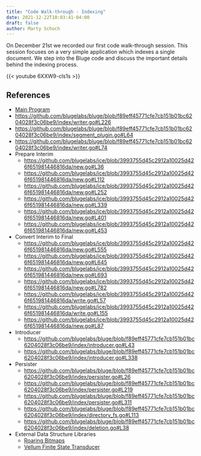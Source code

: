 ```yaml
---
title: "Code Walk-through - Indexing"
date: 2021-12-22T10:03:41-04:00
draft: false
author: Marty Schoch
---
```


On December 21st we recorded our first code walk-through session.  This session focuses on a very simple application which indexes a single document.  We step into the Bluge code and discuss the important details behind the indexing process.

<!--more-->

{{< youtube 6XXW9-cls1s >}}

## References

- [Main Program](https://gist.github.com/mschoch/c9fb385570a85286357a51555a814e4f)
- https://github.com/blugelabs/bluge/blob/f89eff45771cfe7cb151b01bc6204028f3c06be9/index/writer.go#L226
- https://github.com/blugelabs/bluge/blob/f89eff45771cfe7cb151b01bc6204028f3c06be9/index/segment_plugin.go#L64
- https://github.com/blugelabs/bluge/blob/f89eff45771cfe7cb151b01bc6204028f3c06be9/index/writer.go#L74
- Prepare Interim
  - https://github.com/blugelabs/ice/blob/3993755d45c2912a10025d426f651981446816da/new.go#L36
  - https://github.com/blugelabs/ice/blob/3993755d45c2912a10025d426f651981446816da/new.go#L112
  - https://github.com/blugelabs/ice/blob/3993755d45c2912a10025d426f651981446816da/new.go#L252
  - https://github.com/blugelabs/ice/blob/3993755d45c2912a10025d426f651981446816da/new.go#L339
  - https://github.com/blugelabs/ice/blob/3993755d45c2912a10025d426f651981446816da/new.go#L401
  - https://github.com/blugelabs/ice/blob/3993755d45c2912a10025d426f651981446816da/new.go#L453
- Convert Interim to Final
  - https://github.com/blugelabs/ice/blob/3993755d45c2912a10025d426f651981446816da/new.go#L555
  - https://github.com/blugelabs/ice/blob/3993755d45c2912a10025d426f651981446816da/new.go#L645
  - https://github.com/blugelabs/ice/blob/3993755d45c2912a10025d426f651981446816da/new.go#L693
  - https://github.com/blugelabs/ice/blob/3993755d45c2912a10025d426f651981446816da/new.go#L782
  - https://github.com/blugelabs/ice/blob/3993755d45c2912a10025d426f651981446816da/write.go#L57
  - https://github.com/blugelabs/ice/blob/3993755d45c2912a10025d426f651981446816da/write.go#L155
  - https://github.com/blugelabs/ice/blob/3993755d45c2912a10025d426f651981446816da/new.go#L87
- Introducer
  - https://github.com/blugelabs/bluge/blob/f89eff45771cfe7cb151b01bc6204028f3c06be9/index/introducer.go#L43
  - https://github.com/blugelabs/bluge/blob/f89eff45771cfe7cb151b01bc6204028f3c06be9/index/introducer.go#L338
- Persister
  - https://github.com/blugelabs/bluge/blob/f89eff45771cfe7cb151b01bc6204028f3c06be9/index/persister.go#L26
  - https://github.com/blugelabs/bluge/blob/f89eff45771cfe7cb151b01bc6204028f3c06be9/index/persister.go#L219
  - https://github.com/blugelabs/bluge/blob/f89eff45771cfe7cb151b01bc6204028f3c06be9/index/persister.go#L311
  - https://github.com/blugelabs/bluge/blob/f89eff45771cfe7cb151b01bc6204028f3c06be9/index/directory_fs.go#L113
  - https://github.com/blugelabs/bluge/blob/f89eff45771cfe7cb151b01bc6204028f3c06be9/index/deletion.go#L38
- External Data Structure Libraries
  - [Roaring Bitmaps](https://github.com/RoaringBitmap/roaring)
  - [Vellum Finite State Transducer](https://github.com/blevesearch/vellum)

